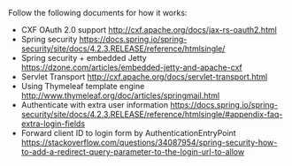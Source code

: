 Follow the following documents for how it works:

* CXF OAuth 2.0 support <http://cxf.apache.org/docs/jax-rs-oauth2.html>
* Spring security <https://docs.spring.io/spring-security/site/docs/4.2.3.RELEASE/reference/htmlsingle/>
* Spring security + embedded Jetty <https://dzone.com/articles/embedded-jetty-and-apache-cxf>
* Servlet Transport <http://cxf.apache.org/docs/servlet-transport.html>
* Using Thymeleaf template engine <http://www.thymeleaf.org/doc/articles/springmail.html>
* Authenticate with extra user information <https://docs.spring.io/spring-security/site/docs/4.2.3.RELEASE/reference/htmlsingle/#appendix-faq-extra-login-fields>
* Forward client ID to login form by AuthenticationEntryPoint <https://stackoverflow.com/questions/34087954/spring-security-how-to-add-a-redirect-query-parameter-to-the-login-url-to-allow>